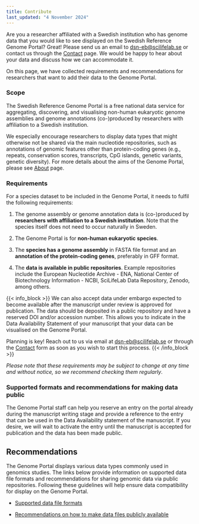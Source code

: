 ```yaml
---
title: Contribute
last_updated: "4 November 2024"
---
```


Are you a researcher affiliated with a Swedish institution who has genome data that you would like to see displayed on the Swedish Reference Genome Portal? Great! Please send us an email to [dsn-eb@scilifelab.se](mailto:dsn-eb@scilifelab.se) or contact us through the <a href="/contact" target="_blank">Contact</a> page. We would be happy to hear about your data and discuss how we can accommodate it.

On this page, we have collected requirements and recommendations for researchers that want to add their data to the Genome Portal.

### Scope

The Swedish Reference Genome Portal is a free national data service for aggregating, discovering, and visualising non-human eukaryotic genome assemblies and genome annotations (co-)produced by researchers with affiliation to a Swedish institution.

We especially encourage researchers to display data types that might otherwise not be shared via the main nucleotide repositories, such as annotations of genomic features other than protein-coding genes (e.g., repeats, conservation scores, transcripts, CpG islands, genetic variants, genetic diversity). For more details about the aims of the Genome Portal, please see <a href="/about" target="_blank">About</a> page.

### Requirements

For a species dataset to be included in the Genome Portal, it needs to fulfil the following requirements:

1. The genome assembly or genome annotation data is (co-)produced by **researchers with affiliation to a Swedish institution**. Note that the species itself does not need to occur naturally in Sweden.

2. The Genome Portal is for **non-human eukaryotic species**.

3. The **species has a genome assembly** in FASTA file format and an **annotation of the protein-coding genes**, preferably in GFF format.

4. The **data is available in public repositories**. Example repositories include the European Nucleotide Archive - ENA, National Center of Biotechnology Information - NCBI, SciLifeLab Data Repository, Zenodo, among others.


{{< info_block >}}
We can also accept data under embargo expected to become available after the manuscript under review is approved for publication. The data should be deposited in a public repository and have a reserved DOI and/or accession number. This allows you to indicate in the Data Availability Statement of your manuscript that your data can be visualised on the Genome Portal.

Planning is key! Reach out to us via email at <dsn-eb@scilifelab.se> or through the <a href="/contact" target="_blank">Contact</a> form as soon as you wish to start this process.
{{< /info_block >}}

*Please note that these requirements may be subject to change at any time and without notice, so we recommend checking them regularly*.

### Supported formats and recommendations for making data public

The Genome Portal staff can help you reserve an entry on the portal already during the manuscript writing stage and provide a reference to the entry that can be used in the Data Availability statement of the manuscript. If you desire, we will wait to activate the entry until the manuscript is accepted for publication and the data has been made public.

## Recommendations

The Genome Portal displays various data types commonly used in genomics studies. The links below provide information on supported data file formats and recommendations for sharing genomic data via public repositories. Following these guidelines will help ensure data compatibility for display on the Genome Portal.

* <a href="/contribute/supported_file_formats"  target="_blank">Supported data file formats</a>

* <a href="/contribute/recommendations_for_making_data_public"  target="_blank">Recommendations on how to make data files publicly available</a>